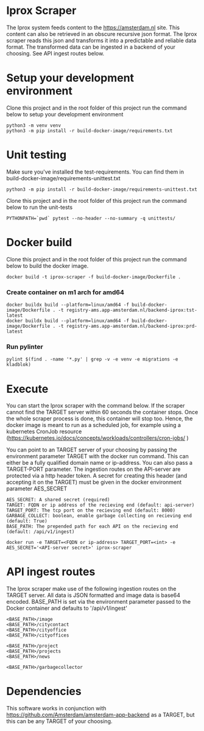 # Iprox Scraper
The Iprox system feeds content to the https://amsterdam.nl site. This content can also be retrieved in an obscure 
recursive json format. The Iprox scraper reads this json and transforms it into a predictable and reliable data format.
The transformed data can be ingested in a backend of your choosing. See API ingest routes below.

# Setup your development environment
Clone this project and in the root folder of this project run the command below to setup your development environment
    
    python3 -m venv venv
    python3 -m pip install -r build-docker-image/requirements.txt

# Unit testing
Make sure you've installed the test-requirements. You can find them in build-docker-image/requirements-unittest.txt

    python3 -m pip install -r build-docker-image/requirements-unittest.txt

Clone this project and in the root folder of this project run the command below to run the unit-tests

    PYTHONPATH=`pwd` pytest --no-header --no-summary -q unittests/

# Docker build
Clone this project and in the root folder of this project run the command below to build the docker image.

    docker build -t iprox-scraper -f build-docker-image/Dockerfile .
    
### Create container on m1 arch for amd64

    docker buildx build --platform=linux/amd64 -f build-docker-image/Dockerfile . -t registry-ams.app-amsterdam.nl/backend-iprox:tst-latest
    docker buildx build --platform=linux/amd64 -f build-docker-image/Dockerfile . -t registry-ams.app-amsterdam.nl/backend-iprox:prd-latest

### Run pylinter

    pylint $(find . -name '*.py' | grep -v -e venv -e migrations -e kladblok)

# Execute
You can start the Iprox scraper with the command below. If the scraper cannot find the TARGET server within 60 seconds 
the container stops. Once the whole scraper process is done, this container will stop too. Hence, the docker image is 
meant to run as a scheduled job, for example using a kubernetes CronJob resource 
(https://kubernetes.io/docs/concepts/workloads/controllers/cron-jobs/ ) 

You can point to an TARGET server of your choosing by passing the environment parameter
TARGET with the docker run command. This can either be a fully qualified domain name or ip-address. You can also pass
a TARGET-PORT parameter. The ingestion routes on the API-server are protected via a http header token. A secret for 
creating this header (and accepting it on the TARGET) must be given in the docker environment parameter AES_SECRET

    AES_SECRET: A shared secret (required)
    TARGET: FQDN or ip address of the recieving end (default: api-server)
    TARGET_PORT: The tcp port on the recieving end (default: 8000)
    GARBAGE_COLLECT: boolean, enable garbage collecting on recieving end (default: True)
    BASE_PATH: The prepended path for each API on the recieving end (default: /api/v1/ingest) 

    docker run -e TARGET=<FQDN or ip-address> TARGET_PORT=<int> -e AES_SECRET='<API-server secret>' iprox-scraper 

# API ingest routes
The Iprox scraper make use of the following ingestion routes on the TARGET server. All data is JSON formatted and image
data is base64 encoded. BASE_PATH is set via the environment parameter passed to the Docker container and defaults to
'/api/v1/ingest'

    <BASE_PATH>/image            
    <BASE_PATH>/citycontact
    <BASE_PATH>/cityoffice
    <BASE_PATH>/cityoffices

    <BASE_PATH>/project
    <BASE_PATH>/projects
    <BASE_PATH>/news

    <BASE_PATH>/garbagecollector

# Dependencies
This software works in conjunction with https://github.com/Amsterdam/amsterdam-app-backend as a TARGET, but this can
be any TARGET of your choosing.
